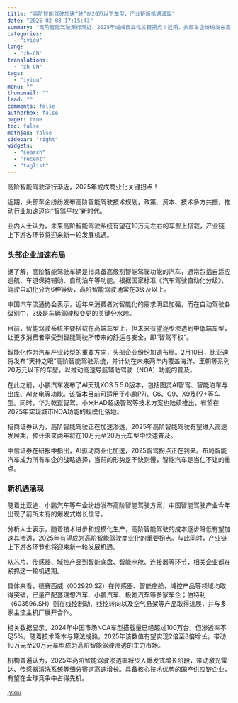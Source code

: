 ```yaml
---
title: "高阶智能驾驶加速“驶”向20万以下车型，产业链新机遇涌现"
date: "2025-02-08 17:15:43"
summary: "高阶智能驾驶渐行渐近，2025年或成商业化关键拐点！近期，头部车企纷纷发布高阶智能驾驶技术规划，政策..."
categories:
  - "iyiou"
lang:
  - "zh-CN"
translations:
  - "zh-CN"
tags:
  - "iyiou"
menu: ""
thumbnail: ""
lead: ""
comments: false
authorbox: false
pager: true
toc: false
mathjax: false
sidebar: "right"
widgets:
  - "search"
  - "recent"
  - "taglist"
---
```


高阶智能驾驶渐行渐近，2025年或成商业化关键拐点！

近期，头部车企纷纷发布高阶智能驾驶技术规划，政策、资本、技术多方共振，推动行业加速迈向“智驾平权”新时代。

业内人士认为，未来高阶智能驾驶系统有望在10万元左右的车型上搭载，产业链上下游各环节将迎来新一轮发展机遇。

### **头部企业加速布局**

据了解，高阶智能驾驶车辆是指具备高级别智能驾驶功能的汽车，通常包括自适应巡航、车道保持辅助、自动泊车等功能。根据国家标准《汽车驾驶自动化分级》，驾驶自动化分为6种等级，高阶智能驾驶通常在3级及以上。

中国汽车流通协会表示，近年来消费者对智能化的需求明显加强，而在自动驾驶各级别中，3级是车辆驾驶权变更的关键分水岭。

目前，智能驾驶系统主要搭载在高端车型上，但未来有望逐步渗透到中低端车型，让更多消费者享受到智能驾驶所带来的舒适与安全，即“智驾平权”。

智能化作为汽车产业转型的重要方向，头部企业纷纷加速布局。2月10日，比亚迪将发布“天神之眼”高阶智能驾驶系统，并计划在未来两年内覆盖海洋、王朝等系列20万元以下的车型，以推动高速导航辅助驾驶（NOA）功能的普及。

在此之前，小鹏汽车发布了AI天玑XOS 5.5.0版本，包括图灵AI智驾、智能泊车与出库、AI充电等功能。该版本目前可适用于小鹏P7i、G6、G9、X9及P7+等车型。同时，华为乾崑智驾、小米HAD超级智驾等技术方案也陆续推出，有望在2025年实现城市NOA功能的规模化落地。

招商证券认为，高阶智能驾驶正在加速渗透，2025年高阶智能驾驶有望进入高速发展期，预计未来两年将在10万元至20万元车型中快速普及。

中信证券在研报中指出，AI驱动商业化加速，2025智驾拐点正在到来。布局智能汽车成为所有车企的战略选择，当前的形势是不快则慢，智能汽车是当仁不让的重点。

### **新机遇涌现**

随着比亚迪、小鹏汽车等车企纷纷发布高阶智能驾驶方案，中国智能驾驶产业今年出现了前所未有的爆发式增长信号。

分析人士表示，随着技术进步和规模化生产，高阶智能驾驶的成本逐步降低有望加速其渗透，2025年有望成为高阶智能驾驶商业化的重要拐点。与此同时，产业链上下游各环节也将迎来新一轮发展机遇。

从芯片、传感器、域控产品到智能底盘、智能座舱、连接器等环节，相关企业都在紧抓这一轮机遇期。

具体来看，德赛西威（002920.SZ）在传感器、智能座舱、域控产品等领域均取得突破，已量产配套理想汽车、小鹏汽车、极氪汽车等多家车企；伯特利（603596.SH）则在线控制动、线控转向以及空气悬架等产品取得进展，并与多家主流主机厂展开合作。

相关数据显示，2024年中国市场NOA车型搭载量已经超过100万台，但渗透率不足5%。随着技术降本与算法成熟，2025年该数值有望实现2倍至3倍增长，带动10万元至20万元车型成为高阶智能驾驶渗透的主力市场。

机构普遍认为，2025年高阶智能驾驶渗透率将步入爆发式增长阶段，带动激光雷达、传感器清洗系统等细分赛道高速增长。具备核心技术优势的国产供应链企业，有望在全球竞争中占得先机。

[iyiou](https://www.iyiou.com/news/202502081089779)

